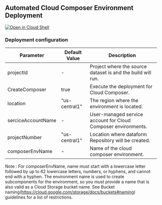 ## **Automated Cloud Composer Environment Deployment**


[![Open in Cloud Shell](https://gstatic.com/cloudssh/images/open-btn.svg)](https://shell.cloud.google.com/cloudshell/?terminal=true&show=terminal&cloudshell_git_repo=https%3A%2F%2Fgithub.com/dataplatr/cloud-composer-oneclick&cloudshell_tutorial=docs%2Ftutorial.md)

### Deployment configuration

| Parameter | Default Value | Description |
|---|---|---|
| projectId | - | Project where the source dataset is and the build will run. |
| CreateComposer | true | Execute the deployment for Cloud Composer. |
| location | “us-central1” | The region where the environment is located. |
| serciceAccountName | - | User-managed service account for Cloud Composer environments. |
| projectNumber | "us-central1" | Location where dataform Repository will be created. |
| composerEnvName | - | Name of the cloud composer environment. |



Note : For composerEnvName, name must start with a lowercase letter followed by up to 62 lowercase letters, numbers, or hyphens, and cannot end with a hyphen. The environment name is used to create subcomponents for the environment, so you must provide a name that is also valid as a Cloud Storage bucket name. See Bucket naming(https://cloud.google.com/storage/docs/buckets#naming) guidelines for a list of restrictions.
